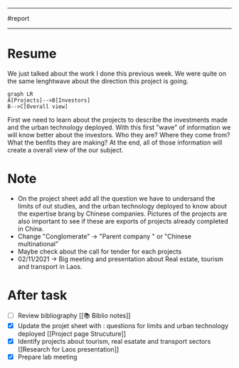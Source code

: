 ___
#report
___
# Resume 
We just talked about the work I done this previous week. We were quite on the same lenghtwave about the direction this project is going. 
```mermaid  
graph LR
A[Projects]-->B[Investors]
B-->C[Overall view]
```
First we need to learn about the projects to describe the investments made and the urban technology deployed. With this first "wave" of information we will know better about the investors. Who they are? Where they come from? What the benfits they are making? At the end, all of those information will create a overall view of the our subject.
# Note
- On the project sheet add all the question we have to undersand the limits of out studies, and the urban technology deployed to know about the expertise brang by Chinese companies. Pictures of the projects are also important to see if these are exports of projects already completed in China. 
- Change "Conglomerate" -> "Parent company " or "Chinese multinational"
- Maybe check about the call for tender for each projects 
- 02/11/2021 -> Big meeting and presentation about Real estate, tourism and transport in Laos. 

# After task 
- [ ] Review bibliography [[📚 Biblio notes]]
- [x] Update the projet sheet with : questions for limits and urban technology deployed [[Project page Strucuture]]
- [x] Identify projects about tourism, real esatate and transport sectors [[Research  for Laos presentation]]
- [x] Prepare lab meeting